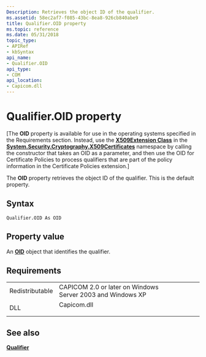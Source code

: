```yaml
---
Description: Retrieves the object ID of the qualifier.
ms.assetid: 58ec2af7-f085-43bc-8ea8-926cb840abe9
title: Qualifier.OID property
ms.topic: reference
ms.date: 05/31/2018
topic_type:
- APIRef
- kbSyntax
api_name:
- Qualifier.OID
api_type:
- COM
api_location:
- Capicom.dll
---
```


# Qualifier.OID property

\[The **OID** property is available for use in the operating systems specified in the Requirements section. Instead, use the [**X509Extension Class**](/dotnet/api/system.security.cryptography.x509certificates.x509extension?view=netcore-3.1) in the [**System.Security.Cryptography.X509Certificates**](/dotnet/api/system.security.cryptography.x509certificates.publickey.-ctor?view=netcore-3.1) namespace by calling the constructor that takes an OID as a parameter, and then use the OID for Certificate Policies to process qualifiers that are part of the policy information in the Certificate Policies extension.\]

The **OID** property retrieves the object ID of the qualifier. This is the default property.

## Syntax


```VB
Qualifier.OID As OID
```



## Property value

An [**OID**](oid.md) object that identifies the qualifier.

## Requirements



|                            |                                                                                        |
|----------------------------|----------------------------------------------------------------------------------------|
| Redistributable<br/> | CAPICOM 2.0 or later on Windows Server 2003 and Windows XP<br/>                  |
| DLL<br/>             | <dl> <dt>Capicom.dll</dt> </dl> |



## See also

<dl> <dt>

[**Qualifier**](qualifier.md)
</dt> </dl>

 

 